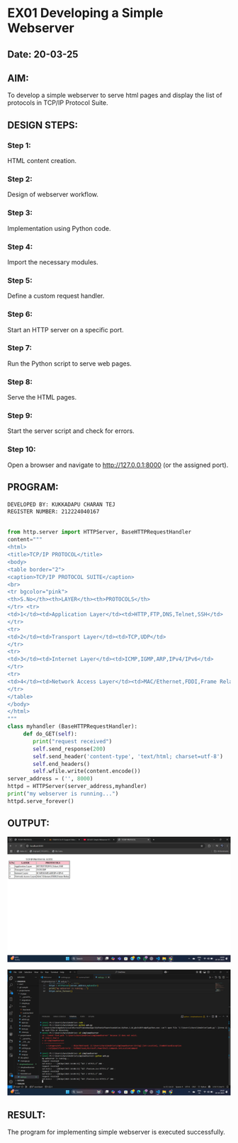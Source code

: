 # EX01 Developing a Simple Webserver
## Date: 20-03-25

## AIM:
To develop a simple webserver to serve html pages and display the list of protocols in TCP/IP Protocol Suite.

## DESIGN STEPS:
### Step 1: 
HTML content creation.

### Step 2:
Design of webserver workflow.

### Step 3:
Implementation using Python code.

### Step 4:
Import the necessary modules.

### Step 5:
Define a custom request handler.

### Step 6:
Start an HTTP server on a specific port.

### Step 7:
Run the Python script to serve web pages.

### Step 8:
Serve the HTML pages.

### Step 9:
Start the server script and check for errors.

### Step 10:
Open a browser and navigate to http://127.0.0.1:8000 (or the assigned port).

## PROGRAM:
```
DEVELOPED BY: KUKKADAPU CHARAN TEJ
REGISTER NUMBER: 212224040167
```
```py

from http.server import HTTPServer, BaseHTTPRequestHandler 
content="""
<html>
<title>TCP/IP PROTOCOL</title>
<body>
<table border="2">
<caption>TCP/IP PROTOCOL SUITE</caption>
<br>
<tr bgcolor="pink">
<th>S.No</th><th>LAYER</th><th>PROTOCOLS</th>
</tr> <tr>
<td>1</td><td>Application Layer</td><td>HTTP,FTP,DNS,Telnet,SSH</td>
</tr>
<tr>
<td>2</td><td>Transport Layer</td><td>TCP,UDP</td>
</tr>
<tr>
<td>3</td><td>Internet Layer</td><td>ICMP,IGMP,ARP,IPv4/IPv6</td>
</tr>
<tr>
<td>4</td><td>Network Access Layer</td><td>MAC/Ethernet,FDDI,Frame Relay</td>
</tr>
</table>
</body>
</html>
"""
class myhandler (BaseHTTPRequestHandler):
     def do_GET(self):
        print("request received") 
        self.send_response(200)
        self.send_header('content-type', 'text/html; charset=utf-8')
        self.end_headers()
        self.wfile.write(content.encode())
server_address = ('', 8000)
httpd = HTTPServer(server_address,myhandler)
print("my webserver is running...")
httpd.serve_forever()
```

## OUTPUT:

![alt text](<Screenshot 2025-04-20 141005.png>)

![alt text](<Screenshot 2025-04-20 141032.png>)
## RESULT:
The program for implementing simple webserver is executed successfully.
